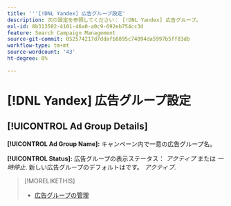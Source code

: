 ```yaml
---
title: '''[!DNL Yandex] 広告グループ設定'
description: 次の設定を参照してください： [!DNL Yandex] 広告グループ。
exl-id: 8b313502-4101-46a0-a0c9-692eb754cc3d
feature: Search Campaign Management
source-git-commit: 052574217d7ddafb8895c74094da5997b5ff83db
workflow-type: tm+mt
source-wordcount: '43'
ht-degree: 0%

---
```


# [!DNL Yandex] 広告グループ設定

## [!UICONTROL Ad Group Details]

**[!UICONTROL Ad Group Name]:** キャンペーン内で一意の広告グループ名。

**[!UICONTROL Status]:** 広告グループの表示ステータス： *アクティブ* または *一時停止*. 新しい広告グループのデフォルトはです。 *アクティブ*.

>[!MORELIKETHIS]
>
>* [広告グループの管理](/help/search-social-commerce/campaign-management/campaigns/ad-group-manage.md)
